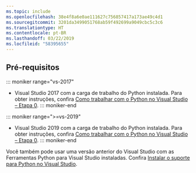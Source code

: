 ```yaml
---
ms.topic: include
ms.openlocfilehash: 38e4f8a6e0ae111627c756857417a173ae49c4d1
ms.sourcegitcommit: 3201da3499051768ab59f492699a9049cbc5c3c6
ms.translationtype: HT
ms.contentlocale: pt-BR
ms.lasthandoff: 03/22/2019
ms.locfileid: "58395655"
---
```

## <a name="prerequisites"></a>Pré-requisitos

::: moniker range="vs-2017"
- Visual Studio 2017 com a carga de trabalho do Python instalada. Para obter instruções, confira [Como trabalhar com o Python no Visual Studio – Etapa 0](../tutorial-working-with-python-in-visual-studio-step-00-installation.md).
::: moniker-end

::: moniker range=">=vs-2019"
- Visual Studio 2019 com a carga de trabalho do Python instalada. Para obter instruções, confira [Como trabalhar com o Python no Visual Studio – Etapa 0](../tutorial-working-with-python-in-visual-studio-step-00-installation.md).
::: moniker-end

Você também pode usar uma versão anterior do Visual Studio com as Ferramentas Python para Visual Studio instaladas. Confira [Instalar o suporte para Python no Visual Studio](../installing-python-support-in-visual-studio.md).
